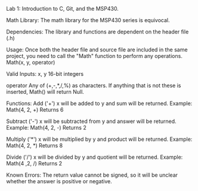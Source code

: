 Lab 1: Introduction to C, Git, and the MSP430.

Math Library:
The math library for the MSP430 series is equivocal.

Dependencies:
The library and functions are dependent on the header file (.h) 

Usage:
Once both the header file and source file are included in the same project, you need to call the "Math" function to perform any operations. Math(x, y, operator)

Valid Inputs:
x, y
16-bit integers

operator
Any of (+,-,*,/,%) as characters. If anything that is not these is inserted, Math() will return Null.

Functions:
Add ('+')
x will be added to y and sum will be returned.
Example: Math(4, 2, +)
Returns 6

Subtract ('-')
x will be subtracted from y and answer will be returned.
Example: Math(4, 2, -)
Returns 2

Multiply ('*')
x will be multiplied by y and product will be returned.
Example: Math(4, 2, *)
Returns 8

Divide ('/')
x will be divided by y and quotient will be returned.
Example: Math(4 ,2, /)
Returns 2

Known Errors:
The return value cannot be signed, so it will be unclear whether the answer is positive or negative.